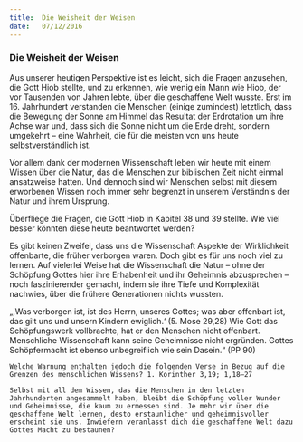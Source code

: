 ```yaml
---
title:  Die Weisheit der Weisen
date:   07/12/2016
---
```


### Die Weisheit der Weisen 

Aus unserer heutigen Perspektive ist es leicht, sich die Fragen anzusehen, die Gott Hiob stellte, und zu erkennen, wie wenig ein Mann wie Hiob, der vor Tausenden von Jahren lebte, über die geschaffene Welt wusste. Erst im 16. Jahrhundert verstanden die Menschen (einige zumindest) letztlich, dass die Bewegung der Sonne am Himmel das Resultat der Erdrotation um ihre Achse war und, dass sich die Sonne nicht um die Erde dreht, sondern umgekehrt – eine Wahrheit, die für die meisten von uns heute selbstverständlich ist. 

Vor allem dank der modernen Wissenschaft leben wir heute mit einem Wissen über die Natur, das die Menschen zur biblischen Zeit nicht einmal ansatzweise hatten. Und dennoch sind wir Menschen selbst mit diesem erworbenen Wissen noch immer sehr begrenzt in unserem Verständnis der Natur und ihrem Ursprung. 

Überfliege die Fragen, die Gott Hiob in Kapitel 38 und 39 stellte. Wie viel besser könnten diese heute beantwortet werden? 

Es gibt keinen Zweifel, dass uns die Wissenschaft Aspekte der Wirklichkeit offenbarte, die früher verborgen waren. Doch gibt es für uns noch viel zu lernen. Auf vielerlei Weise hat die Wissenschaft die Natur – ohne der Schöpfung Gottes hier ihre Erhabenheit und ihr Geheimnis abzusprechen – noch faszinierender gemacht, indem sie ihre Tiefe und Komplexität nachwies, über die frühere Generationen nichts wussten. 

„,Was verborgen ist, ist des Herrn, unseres Gottes; was aber offenbart ist, das gilt uns und unsern Kindern ewiglich.‘ (5. Mose 29,28) Wie Gott das Schöpfungswerk vollbrachte, hat er den Menschen nicht offenbart. Menschliche Wissenschaft kann seine Geheimnisse nicht ergründen. Gottes Schöpfermacht ist ebenso unbegreiflich wie sein Dasein.“ (PP 90) 

`Welche Warnung enthalten jedoch die folgenden Verse in Bezug auf die Grenzen des menschlichen Wissens? 1. Korinther 3,19; 1,18–27` 

`Selbst mit all dem Wissen, das die Menschen in den letzten Jahrhunderten angesammelt haben, bleibt die Schöpfung voller Wunder und Geheimnisse, die kaum zu ermessen sind. Je mehr wir über die geschaffene Welt lernen, desto erstaunlicher und geheimnisvoller erscheint sie uns. Inwiefern veranlasst dich die geschaffene Welt dazu Gottes Macht zu bestaunen?` 
